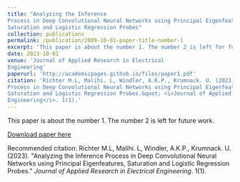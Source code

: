 ```yaml
---
title: "Analyzing the Inference
Process in Deep Convolutional Neural Networks using Principal Eigenfeatures,
Saturation and Logistic Regression Probes"
collection: publications
permalink: /publication/2009-10-01-paper-title-number-1
excerpt: 'This paper is about the number 1. The number 2 is left for future work.'
date: 2023-10-01
venue: 'Journal of Applied Research in Electrical
Engineering'
paperurl: 'http://academicpages.github.io/files/paper1.pdf'
citation: 'Richter M.L, Malihi. L, Windler, A.K.P., Krumnack. U. (2023). &quot;Analyzing the Inference
Process in Deep Convolutional Neural Networks using Principal Eigenfeatures,
Saturation and Logistic Regression Probes.&quot; <i>Journal of Applied Research in Electrical
Engineering</i>. 1(1).'
---
```

This paper is about the number 1. The number 2 is left for future work.

[Download paper here](http://academicpages.github.io/files/papermat.pdf)

Recommended citation: Richter M.L, Malihi. L, Windler, A.K.P., Krumnack. U. (2023). "Analyzing the Inference
Process in Deep Convolutional Neural Networks using Principal Eigenfeatures,
Saturation and Logistic Regression Probes." <i>Journal of Applied Research in Electrical
Engineering</i>. 1(1).
